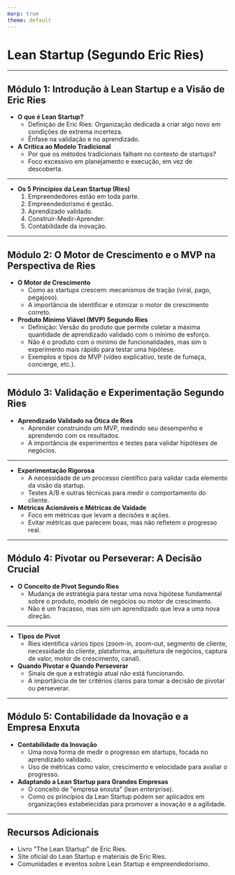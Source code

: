 ```yaml
---
marp: true
theme: default
---
```


# Lean Startup (Segundo Eric Ries)


---

## Módulo 1: Introdução à Lean Startup e a Visão de Eric Ries

* **O que é Lean Startup?**
    * Definição de Eric Ries: Organização dedicada a criar algo novo em condições de extrema incerteza.
    * Ênfase na validação e no aprendizado.
* **A Crítica ao Modelo Tradicional**
    * Por que os métodos tradicionais falham no contexto de startups?
    * Foco excessivo em planejamento e execução, em vez de descoberta.
---

* **Os 5 Princípios da Lean Startup (Ries)**
    1.  Empreendedores estão em toda parte.
    2.  Empreendedorismo é gestão.
    3.  Aprendizado validado.
    4.  Construir-Medir-Aprender.
    5.  Contabilidade da inovação.

---

## Módulo 2: O Motor de Crescimento e o MVP na Perspectiva de Ries

* **O Motor de Crescimento**
    * Como as startups crescem: mecanismos de tração (viral, pago, pegajoso).
    * A importância de identificar e otimizar o motor de crescimento correto.
* **Produto Mínimo Viável (MVP) Segundo Ries**
    * Definição: Versão do produto que permite coletar a máxima quantidade de aprendizado validado com o mínimo de esforço.
    * Não é o produto com o mínimo de funcionalidades, mas sim o experimento mais rápido para testar uma hipótese.
    * Exemplos e tipos de MVP (vídeo explicativo, teste de fumaça, concierge, etc.).

---

## Módulo 3: Validação e Experimentação Segundo Ries

* **Aprendizado Validado na Ótica de Ries**
    * Aprender construindo um MVP, medindo seu desempenho e aprendendo com os resultados.
    * A importância de experimentos e testes para validar hipóteses de negócios.
---
* **Experimentação Rigorosa**
    * A necessidade de um processo científico para validar cada elemento da visão da startup.
    * Testes A/B e outras técnicas para medir o comportamento do cliente.
* **Métricas Acionáveis e Métricas de Vaidade**
    * Foco em métricas que levam a decisões e ações.
    * Evitar métricas que parecem boas, mas não refletem o progresso real.

---

## Módulo 4: Pivotar ou Perseverar: A Decisão Crucial

* **O Conceito de Pivot Segundo Ries**
    * Mudança de estratégia para testar uma nova hipótese fundamental sobre o produto, modelo de negócios ou motor de crescimento.
    * Não é um fracasso, mas sim um aprendizado que leva a uma nova direção.

---

* **Tipos de Pivot**
    * Ries identifica vários tipos (zoom-in, zoom-out, segmento de cliente, necessidade do cliente, plataforma, arquitetura de negócios, captura de valor, motor de crescimento, canal).
* **Quando Pivotar e Quando Perseverar**
    * Sinais de que a estratégia atual não está funcionando.
    * A importância de ter critérios claros para tomar a decisão de pivotar ou perseverar.

---

## Módulo 5: Contabilidade da Inovação e a Empresa Enxuta

* **Contabilidade da Inovação**
    * Uma nova forma de medir o progresso em startups, focada no aprendizado validado.
    * Uso de métricas como valor, crescimento e velocidade para avaliar o progresso.
* **Adaptando a Lean Startup para Grandes Empresas**
    * O conceito de "empresa enxuta" (lean enterprise).
    * Como os princípios da Lean Startup podem ser aplicados em organizações estabelecidas para promover a inovação e a agilidade.


---

## Recursos Adicionais

* Livro "The Lean Startup" de Eric Ries.
* Site oficial do Lean Startup e materiais de Eric Ries.
* Comunidades e eventos sobre Lean Startup e empreendedorismo.
